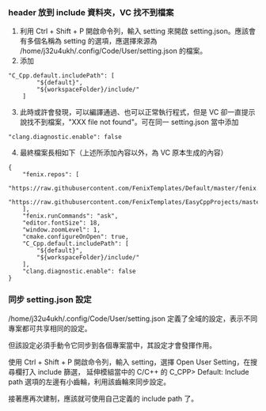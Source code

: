 ### header 放到 include 資料夾，VC 找不到檔案

1. 利用 Ctrl + Shift + P 開啟命令列，輸入 setting 來開啟 setting.json。應該會有多個名稱為 setting 的選項，應選擇來源為 /home/j32u4ukh/.config/Code/User/setting.json 的檔案。
2. 添加
```
"C_Cpp.default.includePath": [
        "${default}",
        "${workspaceFolder}/include/"
    ]
```

3. 此時或許會發現，可以編譯通過、也可以正常執行程式，但是 VC 卻一直提示說找不到檔案，"XXX file not found"。可在同一 setting.json 當中添加 
```
"clang.diagnostic.enable": false
```

4. 最終檔案長相如下（上述所添加內容以外，為 VC 原本生成的內容）

```
{
    "fenix.repos": [
        "https://raw.githubusercontent.com/FenixTemplates/Default/master/fenix.json",
        "https://raw.githubusercontent.com/FenixTemplates/EasyCppProjects/master/fenix.json"
    ],
    "fenix.runCommands": "ask",
    "editor.fontSize": 18,
    "window.zoomLevel": 1,
    "cmake.configureOnOpen": true,
    "C_Cpp.default.includePath": [
        "${default}",
        "${workspaceFolder}/include/"
    ],
    "clang.diagnostic.enable": false
}
```

### 同步 setting.json 設定

/home/j32u4ukh/.config/Code/User/setting.json 定義了全域的設定，表示不同專案都可共享相同的設定。

但該設定必須手動令它同步到各個專案當中，其設定才會發揮作用。

使用 Ctrl + Shift + P 開啟命令列，輸入 setting，選擇 Open User Setting，在搜尋欄打入 include 篩選，
延伸模組當中的 C/C++ 的 C_CPP> Default: Include path 選項的左邊有小齒輪，利用該齒輪來同步設定。

接著應再次建制，應該就可使用自己定義的 include path 了。